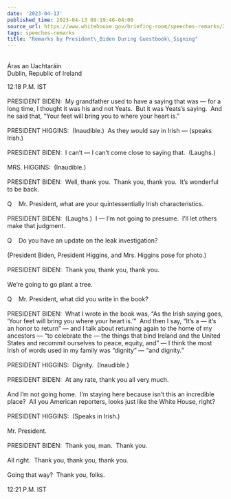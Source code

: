 ```yaml
---
date: '2023-04-13'
published_time: 2023-04-13 09:19:46-04:00
source_url: https://www.whitehouse.gov/briefing-room/speeches-remarks/2023/04/13/remarks-by-president-biden-during-guestbook-signing/
tags: speeches-remarks
title: "Remarks by President\_Biden During Guestbook\_Signing"
---
```

 
   
Áras an Uachtaráin  
Dublin, Republic of Ireland

12:18 P.M. IST  
   
PRESIDENT BIDEN:  My grandfather used to have a saying that was — for a
long time, I thought it was his and not Yeats.  But it was Yeats’s
saying.  And he said that, “Your feet will bring you to where your heart
is.”  
   
PRESIDENT HIGGINS:  (Inaudible.)  As they would say in Irish — (speaks
Irish.)  
   
PRESIDENT BIDEN:  I can’t — I can’t come close to saying that. 
(Laughs.)  
   
MRS. HIGGINS:  (Inaudible.)  
   
PRESIDENT BIDEN:  Well, thank you.  Thank you, thank you.  It’s
wonderful to be back.  
   
Q    Mr. President, what are your quintessentially Irish
characteristics.  
   
PRESIDENT BIDEN:  (Laughs.)  I — I’m not going to presume.  I’ll let
others make that judgment.  
   
Q    Do you have an update on the leak investigation?  
   
(President Biden, President Higgins, and Mrs. Higgins pose for
photo.)   
   
PRESIDENT BIDEN:  Thank you, thank you, thank you.   
   
We’re going to go plant a tree.   
   
Q    Mr. President, what did you write in the book?  
   
PRESIDENT BIDEN:  What I wrote in the book was, “As the Irish saying
goes, ‘Your feet will bring you where your heart is.’”  And then I say,
“It’s a — it’s an honor to return” — and I talk about returning again to
the home of my ancestors — “to celebrate the — the things that bind
Ireland and the United States and recommit ourselves to peace, equity,
and” — I think the most Irish of words used in my family was “dignity” —
“and dignity.”   
   
PRESIDENT HIGGINS:  Dignity.  (Inaudible.)  
   
PRESIDENT BIDEN:  At any rate, thank you all very much.  
   
And I’m not going home.  I’m staying here because isn’t this an
incredible place?  All you American reporters, looks just like the White
House, right?   
   
PRESIDENT HIGGINS:  (Speaks in Irish.)  
   
Mr. President.  
   
PRESIDENT BIDEN:  Thank you, man.  Thank you.  
   
All right.  Thank you, thank you, thank you.   
   
Going that way?  Thank you, folks.   
   
12:21 P.M. IST
